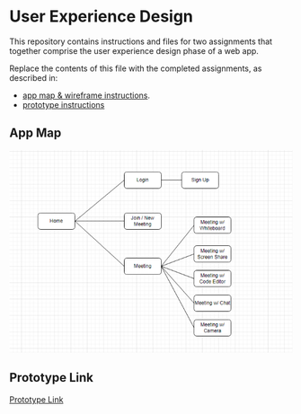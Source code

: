 # User Experience Design

This repository contains instructions and files for two assignments that together comprise the user experience design phase of a web app.

Replace the contents of this file with the completed assignments, as described in:

- [app map & wireframe instructions](instructions-0a-app-map-wireframes.md).
- [prototype instructions](instructions-0b-prototyping.md)

## App Map
![App Map](./ux-design/Marconnect_Site_Map.png)

## Prototype Link
[Prototype Link](https://www.figma.com/design/1YbOMtilqrs7cn05r9g2nZ/Wireframe?node-id=0-1&t=UoGChbqg2Y5lNGho-1)
